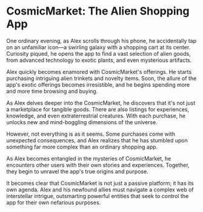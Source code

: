 # CosmicMarket: The Alien Shopping App

One ordinary evening, as Alex scrolls through his phone, he accidentally tap on an unfamiliar icon—a swirling galaxy with a shopping cart at its center. Curiosity piqued, he opens the app to find a vast selection of alien goods, from advanced technology to exotic plants, and even mysterious artifacts.

Alex quickly becomes enamored with CosmicMarket's offerings. He starts purchasing intriguing alien trinkets and novelty items. Soon, the allure of the app's exotic offerings becomes irresistible, and he begins spending more and more time browsing and buying.

As Alex delves deeper into the CosmicMarket, he discovers that it's not just a marketplace for tangible goods. There are also listings for experiences, knowledge, and even extraterrestrial creatures. With each purchase, he unlocks new and mind-boggling dimensions of the universe.

However, not everything is as it seems. Some purchases come with unexpected consequences, and Alex realizes that he has stumbled upon something far more complex than an ordinary shopping app.

As Alex becomes entangled in the mysteries of CosmicMarket, he encounters other users with their own stories and experiences. Together, they begin to unravel the app's true origins and purpose.

It becomes clear that CosmicMarket is not just a passive platform; it has its own agenda. Alex and his newfound allies must navigate a complex web of interstellar intrigue, outsmarting powerful entities that seek to control the app for their own nefarious purposes.
